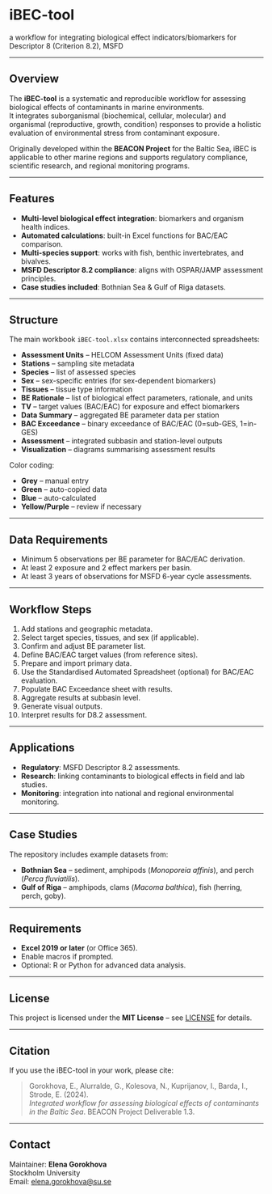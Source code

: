 # iBEC-tool
a workflow for integrating biological effect indicators/biomarkers for Descriptor 8 (Criterion 8.2), MSFD

---

## Overview

The **iBEC-tool** is a systematic and reproducible workflow for assessing biological effects of contaminants in marine environments.  
It integrates suborganismal (biochemical, cellular, molecular) and organismal (reproductive, growth, condition) responses to provide a holistic evaluation of environmental stress from contaminant exposure.

Originally developed within the **BEACON Project** for the Baltic Sea, iBEC is applicable to other marine regions and supports regulatory compliance, scientific research, and regional monitoring programs.

---

## Features

- **Multi-level biological effect integration**: biomarkers and organism health indices.
- **Automated calculations**: built-in Excel functions for BAC/EAC comparison.
- **Multi-species support**: works with fish, benthic invertebrates, and bivalves.
- **MSFD Descriptor 8.2 compliance**: aligns with OSPAR/JAMP assessment principles.
- **Case studies included**: Bothnian Sea & Gulf of Riga datasets.

---

## Structure

The main workbook `iBEC-tool.xlsx` contains interconnected spreadsheets:

- **Assessment Units** – HELCOM Assessment Units (fixed data)
- **Stations** – sampling site metadata
- **Species** – list of assessed species
- **Sex** – sex-specific entries (for sex-dependent biomarkers)
- **Tissues** – tissue type information
- **BE Rationale** – list of biological effect parameters, rationale, and units
- **TV** – target values (BAC/EAC) for exposure and effect biomarkers
- **Data Summary** – aggregated BE parameter data per station
- **BAC Exceedance** – binary exceedance of BAC/EAC (0=sub-GES, 1=in-GES)
- **Assessment** – integrated subbasin and station-level outputs
- **Visualization** – diagrams summarising assessment results

Color coding:
- **Grey** – manual entry
- **Green** – auto-copied data
- **Blue** – auto-calculated
- **Yellow/Purple** – review if necessary

---

## Data Requirements

- Minimum 5 observations per BE parameter for BAC/EAC derivation.
- At least 2 exposure and 2 effect markers per basin.
- At least 3 years of observations for MSFD 6-year cycle assessments.

---

## Workflow Steps

1. Add stations and geographic metadata.
2. Select target species, tissues, and sex (if applicable).
3. Confirm and adjust BE parameter list.
4. Define BAC/EAC target values (from reference sites).
5. Prepare and import primary data.
6. Use the Standardised Automated Spreadsheet (optional) for BAC/EAC evaluation.
7. Populate BAC Exceedance sheet with results.
8. Aggregate results at subbasin level.
9. Generate visual outputs.
10. Interpret results for D8.2 assessment.

---

## Applications

- **Regulatory**: MSFD Descriptor 8.2 assessments.
- **Research**: linking contaminants to biological effects in field and lab studies.
- **Monitoring**: integration into national and regional environmental monitoring.

---

## Case Studies

The repository includes example datasets from:
- **Bothnian Sea** – sediment, amphipods (*Monoporeia affinis*), and perch (*Perca fluviatilis*).
- **Gulf of Riga** – amphipods, clams (*Macoma balthica*), fish (herring, perch, goby).

---

## Requirements

- **Excel 2019 or later** (or Office 365).
- Enable macros if prompted.
- Optional: R or Python for advanced data analysis.

---

## License

This project is licensed under the **MIT License** – see [LICENSE](LICENSE) for details.

---

## Citation

If you use the iBEC-tool in your work, please cite:

> Gorokhova, E., Alurralde, G., Kolesova, N., Kuprijanov, I., Barda, I., Strode, E. (2024).  
> *Integrated workflow for assessing biological effects of contaminants in the Baltic Sea*. BEACON Project Deliverable 1.3.

---

## Contact

Maintainer: **Elena Gorokhova**  
Stockholm University  
Email: [elena.gorokhova@su.se](mailto:elena.gorokhova@su.se)
